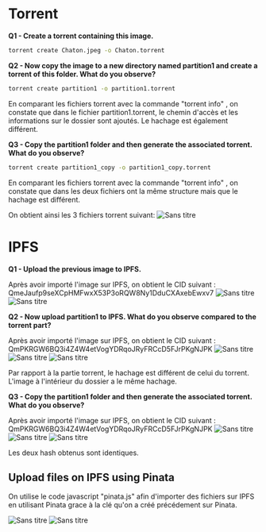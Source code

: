 # Torrent

**Q1 - Create a torrent containing this image.**
   ```bash
   torrent create Chaton.jpeg -o Chaton.torrent
   ```

**Q2 - Now copy the image to a new directory named partition1 and create a torrent of this folder. What do you observe?**
   ```bash
   torrent create partition1 -o partition1.torrent
   ```
En comparant les fichiers torrent avec la commande "torrent info" , on constate que dans le fichier partition1.torrent, le chemin d'accès et les informations sur le dossier sont ajoutés. Le hachage est également différent.

**Q3 - Copy the partition1 folder and then generate the associated torrent. What do you observe?**
   ```bash
   torrent create partition1_copy -o partition1_copy.torrent
   ```
En comparant les fichiers torrent avec la commande "torrent info" , on constate que dans les deux fichiers ont la même structure mais que le hachage est différent.

On obtient ainsi les 3 fichiers torrent suivant:
![Sans titre](https://github.com/Theobse/Theo_Besse_CDOF1-Workshop2/assets/116637028/97495c76-d1ef-4300-bfdf-bf8e8d8ca09d)

# IPFS

**Q1 - Upload the previous image to IPFS.**

Après avoir importé l'image sur IPFS, on obtient le CID suivant : QmeJaufp9seXCpHMFwxX53P3oRQW8Ny1DduCXAxebEwxv7
![Sans titre](https://github.com/Theobse/Theo_Besse_CDOF1-Workshop2/assets/116637028/993ab4e1-a46e-4078-9499-cd8a32f4bf93)
![Sans titre](https://github.com/Theobse/Theo_Besse_CDOF1-Workshop2/assets/116637028/8b245002-cc39-4ec9-9f14-17a5504d96f3)

**Q2 - Now upload partition1 to IPFS. What do you observe compared to the torrent part?**

Après avoir importé l'image sur IPFS, on obtient le CID suivant : QmPKRGW6BQ3i4Z4W4etVogYDRqoJRyFRCcD5FJrPKgNJPK
![Sans titre](https://github.com/Theobse/Theo_Besse_CDOF1-Workshop2/assets/116637028/f034e986-dfe2-4f77-9ea7-21f2e6b9132a)
![Sans titre](https://github.com/Theobse/Theo_Besse_CDOF1-Workshop2/assets/116637028/c82e0ed8-2e39-4d06-af65-835b76e79963)
![Sans titre](https://github.com/Theobse/Theo_Besse_CDOF1-Workshop2/assets/116637028/837c931a-e1c1-4182-bc51-19720d068ea2)

Par rapport à la partie torrent, le hachage est différent de celui du torrent. L'image à l'intérieur du dossier a le même hachage.

**Q3 - Copy the partition1 folder and then generate the associated torrent. What do you observe?**

Après avoir importé l'image sur IPFS, on obtient le CID suivant : QmPKRGW6BQ3i4Z4W4etVogYDRqoJRyFRCcD5FJrPKgNJPK
![Sans titre](https://github.com/Theobse/Theo_Besse_CDOF1-Workshop2/assets/116637028/f4073e6e-4042-42ba-a05d-31d177bfca1b)
![Sans titre](https://github.com/Theobse/Theo_Besse_CDOF1-Workshop2/assets/116637028/e55f79f9-d72a-4a95-b990-0f3e7700672c)
![Sans titre](https://github.com/Theobse/Theo_Besse_CDOF1-Workshop2/assets/116637028/5479b3a6-b2b2-4163-8014-8e92c7271a52)

Les deux hash obtenus sont identiques.

## Upload files on IPFS using Pinata

On utilise le code javascript "pinata.js" afin d'importer des fichiers sur IPFS en utilisant Pinata grace à la clé qu'on a créé précédement sur Pinata.

![Sans titre](https://github.com/Theobse/Theo_Besse_CDOF1-Workshop2/assets/116637028/debee51b-9cb6-4757-9a39-1f4620c9617d)
![Sans titre](https://github.com/Theobse/Theo_Besse_CDOF1-Workshop2/assets/116637028/c3087063-d413-4476-8ca1-412dc33ff6cb)

